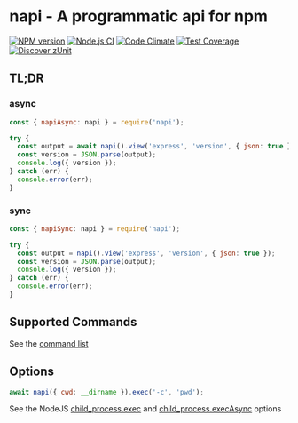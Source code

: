 # napi - A programmatic api for npm

[![NPM version](https://img.shields.io/npm/v/napi.svg?style=flat-square)](https://www.npmjs.com/package/napi)
[![Node.js CI](https://github.com/acuminous/napi/workflows/Node.js%20CI/badge.svg)](https://github.com/acuminous/napi/actions?query=workflow%3A%22Node.js+CI%22)
[![Code Climate](https://codeclimate.com/github/acuminous/napi/badges/gpa.svg)](https://codeclimate.com/github/acuminous/napi)
[![Test Coverage](https://codeclimate.com/github/acuminous/napi/badges/coverage.svg)](https://codeclimate.com/github/acuminous/napi/coverage)
[![Discover zUnit](https://img.shields.io/badge/Discover-zUnit-brightgreen)](https://www.npmjs.com/package/zunit)


## TL;DR

### async
```js
const { napiAsync: napi } = require('napi');

try {
  const output = await napi().view('express', 'version', { json: true });
  const version = JSON.parse(output);
  console.log({ version });
} catch (err) {
  console.error(err);
}
```

### sync
```js
const { napiSync: napi } = require('napi');

try {
  const output = napi().view('express', 'version', { json: true });
  const version = JSON.parse(output);
  console.log({ version });
} catch (err) {
  console.error(err);
}
```

## Supported Commands

See the [command list](https://github.com/acuminous/napi/blob/main/lib/commands.json)

## Options

```js
await napi({ cwd: __dirname }).exec('-c', 'pwd');
```

See the NodeJS [child_process.exec](https://nodejs.org/api/child_process.html#child_processexecsynccommand-options ) and [child_process.execAsync](https://nodejs.org/api/child_process.html#child_processexeccommand-options-callback) options
